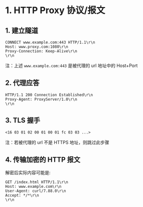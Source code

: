 
# 1. HTTP Proxy 协议/报文
## 1. 建立隧道
```
CONNECT www.example.com:443 HTTP/1.1\r\n
Host: www.proxy.com:1080\r\n
Proxy-Connection: Keep-Alive\r\n
\r\n
```
注：上述 `www.example.com:443` 是被代理的 url 地址中的 Host+Port

## 2. 代理应答
```
HTTP/1.1 200 Connection Established\r\n
Proxy-Agent: ProxyServer/1.0\r\n
\r\n
```

##  3. TLS 握手
```
<16 03 01 02 00 01 00 01 fc 03 03 ...>
```
注：若被代理的 url 不是 HTTPS 地址，则跳过此步骤

## 4. 传输加密的 HTTP 报文
解密后实际内容可能是: 
```
GET /index.html HTTP/1.1\r\n
Host: www.example.com\r\n
User-Agent: curl/7.88.0\r\n
Accept: */*\r\n
\r\n
```
